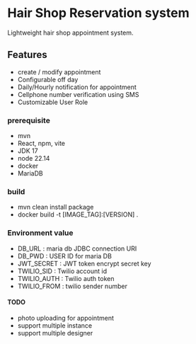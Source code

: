 # Hair Shop Reservation system

Lightweight hair shop appointment system.

## Features
- create / modify appointment
- Configurable off day
- Daily/Hourly notification for appointment 
- Cellphone number verification using SMS
- Customizable User Role 

### prerequisite
- mvn
- React, npm, vite
- JDK 17
- node 22.14
- docker
- MariaDB

### build
- mvn clean install package
- docker build -t [IMAGE_TAG]:[VERSION] .

### Environment value
- DB_URL : maria db JDBC connection URI 
- DB_PWD : USER ID for maria DB
- JWT_SECRET : JWT token encrypt secret key
- TWILIO_SID : Twilio account id
- TWILIO_AUTH : Twilio auth token
- TWILIO_FROM : twilio sender number

#### TODO
- photo uploading for appointment
- support multiple instance
- support multiple designer
